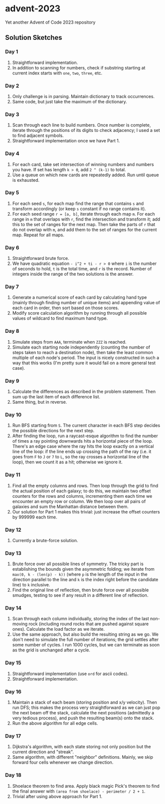 # advent-2023
Yet another Advent of Code 2023 repository

## Solution Sketches
### Day 1
1. Straightforward implementation.
2. In addition to scanning for numbers, check if substring starting at current index starts with `one`, `two`, `three`, etc.

### Day 2
1. Only challenge is in parsing. Maintain dictionary to track occurrences.
2. Same code, but just take the maximum of the dictionary.

### Day 3
1. Scan through each line to build numbers. Once number is complete, iterate through the positions of its digits to check adjacency; I used a set to find adjacent symbols.
2. Straightforward implementation once we have Part 1.

### Day 4
1. For each card, take set intersection of winning numbers and numbers you have. If set has length `k > 0`, add `2 ^ (k-1)` to total.
2. Use a queue on which new cards are repeatedly added. Run until queue is exhausted.

### Day 5
1. For each seed `s`, for each map find the range that contains `s` and transform accordingly (or keep `s` constant if no range contains it).
2. For each seed range `r = [a, b]`, iterate through each map `m`. For each range in `m` that overlaps with `r`, find the intersection and transform it; add this to the set of ranges for the next map. Then take the parts of `r` that do not overlap with `m`, and add them to the set of ranges for the current map. Repeat for all maps.

### Day 6
1. Straightforward brute force.
2. We have quadratic equation `- i^2 + ti - r > 0` where `i` is the number of seconds to hold, `t` is the total time, and `r` is the record. Number of integers inside the range of the two solutions is the answer.

### Day 7
1. Generate a numerical score of each card by calculating hand type (mainly through finding number of unique items) and appending value of each card in order, then sort based on those scores.
2. Modify score calculation algorithm by running through all possible values of wildcard to find maximum hand type.

### Day 8
1. Simulate steps from `AAA`, terminate when `ZZZ` is reached.
2. Simulate each starting node independently (counting the number of steps taken to reach a destination node), then take the least common multiple of each node's period. The input is nicely constructed in such a way that this works (I'm pretty sure it would fail on a more general test case).

### Day 9
1. Calculate the differences as described in the problem statement. Then sum up the last item of each difference list.
2. Same thing, but in reverse.

### Day 10
1. Run BFS starting from `S`. The current character in each BFS step decides the possible directions for the next step.
2. After finding the loop, run a raycast-esque algorithm to find the number of times a ray pointing downwards hits a horizontal piece of the loop. There's an edge case where the ray hits the loop exactly on a vertical line of the loop: if the line ends up crossing the path of the ray (i.e. it goes from `F` to `J` or `7` to `L`, so the ray crosses a horizontal line of the loop), then we count it as a hit; otherwise we ignore it.

### Day 11
1. Find all the empty columns and rows. Then loop through the grid to find the actual position of each galaxy; to do this, we maintain two offset counters for the rows and columns, incrementing them each time we encounter an empty row or column. We then loop over all pairs of galaxies and sum the Manhattan distance between them.
2. Our solution for Part 1 makes this trivial: just increase the offset counters by 999999 each time.

### Day 12
1. Currently a brute-force solution.

### Day 13
1. Brute force over all possible lines of symmetry. The tricky part is establishing the bounds given the asymmetric folding; we iterate from `max(0, k - (len(p) - k))` (where `p` is the length of the input in the direction parallel to the line and `k` is the index right before the candidate line) to `k` inclusive.
2. Find the original line of reflection, then brute force over all possible smudges, testing to see if any result in a different line of reflection.

### Day 14
1. Scan through each column individually, storing the index of the last non-moving rock (including round rocks that are pushed against square ones). Calculate the load factor as we iterate.
2. Use the same approach, but also build the resulting string as we go. We don't need to simulate the full number of iterations; the grid settles after some number of cycles. I run 1000 cycles, but we can terminate as soon as the grid is unchanged after a cycle.

### Day 15
1. Straightforward implementation (use `ord` for ascii codes).
2. Straightforward implementation.

### Day 16
1. Maintain a stack of each beam (storing position and x/y velocity). Then run DFS; this makes the process very straightforward as we can just pop the next beam off the stack, calculate the next positions (admittedly a very tedious process), and push the resulting beam(s) onto the stack.
2. Run the above algorithm for all edge cells.

### Day 17
1. Dijkstra's algorithm, with each state storing not only position but the current direction and "streak".
2. Same algorithm, with different "neighbor" definitions. Mainly, we skip forward four cells whenever we change direction.

### Day 18
1. Shoelace theorem to find area. Apply black magic Pick's theorem to find the final answer with `(area from shoelace) - perimeter / 2 + 1`.
2. Trivial after using above approach for Part 1.
